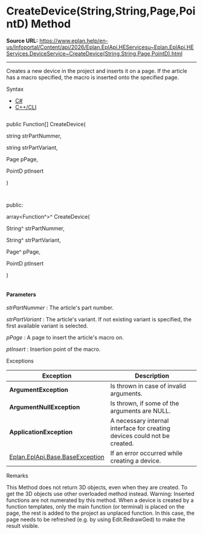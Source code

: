 # CreateDevice(String,String,Page,PointD) Method

**Source URL:** https://www.eplan.help/en-us/Infoportal/Content/api/2026/Eplan.EplApi.HEServicesu~Eplan.EplApi.HEServices.DeviceService~CreateDevice(String,String,Page,PointD).html

---

Creates a new device in the project and inserts it on a page. If the article has a macro specified, the macro is inserted onto the specified page.

Syntax

- [C#](#i-syntax-CS)
- [C++/CLI](#i-syntax-CPP2005)

```
```
public Function[] CreateDevice( 

   string strPartNummer,

   string strPartVariant,

   Page pPage,

   PointD ptInsert

)
```
```

```
```
public:

array<Function^>^ CreateDevice( 

   String^ strPartNummer,

   String^ strPartVariant,

   Page^ pPage,

   PointD ptInsert

)
```
```

#### Parameters

*strPartNummer*
:   The article's part number.

*strPartVariant*
:   The article's variant. If not existing variant is specified, the first available variant is selected.

*pPage*
:   A page to insert the article's macro on.

*ptInsert*
:   Insertion point of the macro.

Exceptions

| Exception | Description |
| --- | --- |
| **ArgumentException** | Is thrown in case of invalid arguments. |
| **ArgumentNullException** | Is thrown, if some of the arguments are NULL. |
| **ApplicationException** | A necessary internal interface for creating devices could not be created. |
| [Eplan.EplApi.Base.BaseException](Eplan.EplApi.Baseu~Eplan.EplApi.Base.BaseException.html) | If an error occurred while creating a device. |

Remarks

This Method does not return 3D objects, even when they are created. To get the 3D objects use other overloaded method instead. Warning: Inserted functions are not numerated by this method. When a device is created by a function templates, only the main function (or terminal) is placed on the page, the rest is added to the project as unplaced function. In this case, the page needs to be refreshed (e.g. by using Edit.RedrawGed) to make the result visible.
